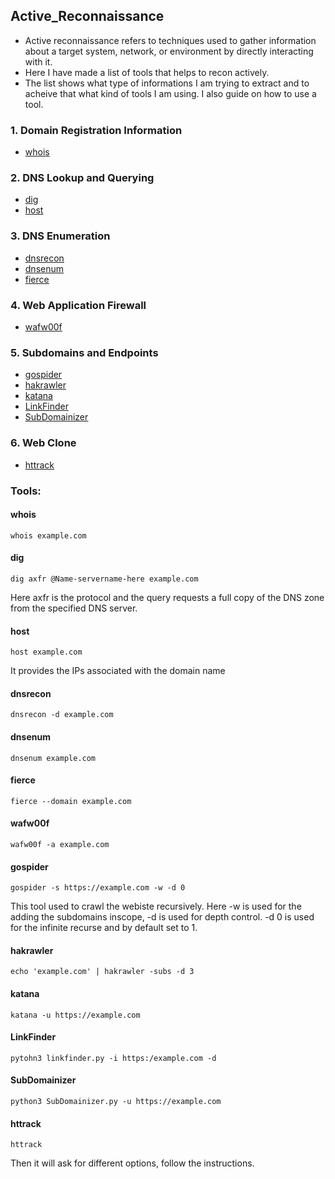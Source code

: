 ## Active_Reconnaissance

* Active reconnaissance refers to techniques used to gather information about a target system, network, or environment by directly interacting with it.  
* Here I have made a list of tools that helps to recon actively.  
* The list shows what type of informations I am trying to extract and to acheive that what kind of tools I am using. I also guide on how to use a tool.

### 1. Domain Registration Information
  * [<ins>whois</ins>](https://github.com/SpiderSec101/Web_Application_Security_Testing/blob/main/Recon/Active_Recon.md#whois)
### 2. DNS Lookup and Querying
  * [<ins>dig</ins>](https://github.com/SpiderSec101/Web_Application_Security_Testing/blob/main/Recon/Active_Recon.md#dig)
  * [<ins>host</ins>](https://github.com/SpiderSec101/Web_Application_Security_Testing/blob/main/Recon/Active_Recon.md#host)
### 3. DNS Enumeration
  * [<ins>dnsrecon</ins>](https://github.com/SpiderSec101/Web_Application_Security_Testing/blob/main/Recon/Active_Recon.md#dnsrecon)
  * [<ins>dnsenum</ins>](https://github.com/SpiderSec101/Web_Application_Security_Testing/blob/main/Recon/Active_Recon.md#dnsenum)
  * [<ins>fierce</ins>](https://github.com/SpiderSec101/Web_Application_Security_Testing/blob/main/Recon/Active_Recon.md#fierce)
### 4. Web Application Firewall
  * [<ins>wafw00f</ins>](https://github.com/SpiderSec101/Web_Application_Security_Testing/blob/main/Recon/Active_Recon.md#wafw00f)
### 5. Subdomains and Endpoints
  * [<ins>gospider</ins>](https://github.com/SpiderSec101/Web_Application_Security_Testing/blob/main/Recon/Active_Recon.md#gospider)
  * [<ins>hakrawler</ins>](https://github.com/SpiderSec101/Web_Application_Security_Testing/blob/main/Recon/Active_Recon.md#hakrawler)
  * [<ins>katana</ins>](https://github.com/SpiderSec101/Web_Application_Security_Testing/blob/main/Recon/Active_Recon.md#katana)
  * [<ins>LinkFinder</ins>](https://github.com/SpiderSec101/Web_Application_Security_Testing/blob/main/Recon/Active_Recon.md#LinkFinder)
  * [<ins>SubDomainizer</ins>](https://github.com/SpiderSec101/Web_Application_Security_Testing/blob/main/Recon/Active_Recon.md#SubDomainizer)
### 6. Web Clone
  * [<ins>httrack</ins>](https://github.com/SpiderSec101/Web_Application_Security_Testing/blob/main/Recon/Active_Recon.md#httrack)

### Tools:  
#### whois
    whois example.com
#### dig
    dig axfr @Name-servername-here example.com
   Here axfr is the protocol and the query requests a full copy of the DNS zone from the specified DNS server.  
#### host  
    host example.com
   It provides the IPs associated with the domain name  
#### dnsrecon 
    dnsrecon -d example.com
#### dnsenum
    dnsenum example.com  
#### fierce  
    fierce --domain example.com  
#### wafw00f
    wafw00f -a example.com  
#### gospider  
    gospider -s https://example.com -w -d 0
   This tool used to crawl the webiste recursively. Here -w is used for the adding the subdomains inscope, -d is used for depth control. -d 0 is used for the infinite recurse and by default set to 1.
#### hakrawler 
    echo 'example.com' | hakrawler -subs -d 3
#### katana [<Github Link>](https://github.com/projectdiscovery/katana)
    katana -u https://example.com
#### LinkFinder [<Github Link>](https://github.com/GerbenJavado/LinkFinder)
    pytohn3 linkfinder.py -i https:/example.com -d
#### SubDomainizer [<Github Link>](https://github.com/nsonaniya2010/SubDomainizer)
    python3 SubDomainizer.py -u https://example.com
#### httrack
    httrack
   Then it will ask for different options, follow the instructions. 
    

         



